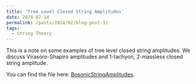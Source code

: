 ```yaml
---
title: 'Tree Level Closed String Amplitudes'
date: 2024-07-14
permalink: /posts/2024/02/blog-post-3/
tags:
  - String Theory
---
```


This is a note on some examples of tree level closed string amplitudes. We discuss Virasoro-Shapiro amplitudes and 1-tachyon, 2-massless closed string amplitude. 

You can find the file here: [BosonicStringAmplitudes](../assets/BosonicStringAmplitudes.pdf).
